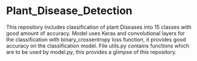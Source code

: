 # Plant_Disease_Detection

This repository includes classification of plant Diseases into 15 classes with good amount of accuracy.
Model uses Keras and convolutional layers for the classification with binary_crossentropy loss function,
it provides good accuracy on the classification model. File utils.py contains functions which are to be 
used by model.py, this provides a glimpse of this repository.
